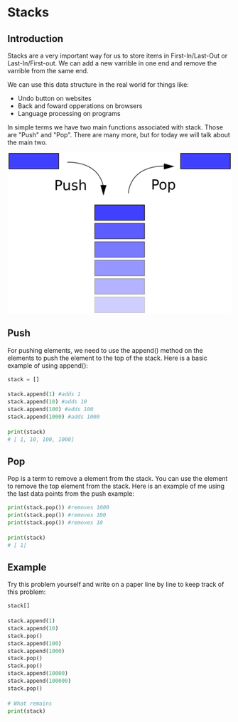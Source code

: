 # Stacks

## Introduction
Stacks are a very important way for us to store items in First-In/Last-Out or Last-In/First-out. We can add a new varrible in one end and remove the varrible from the same end.

We can use this data structure in the real world for things like:

* Undo button on websites
* Back and foward opperations on browsers
* Language processing on programs

In simple terms we have two main functions associated with stack. Those are "Push" and "Pop". There are many more, but for today we will talk about the main two.

![Stack](stack-picture.png)

## Push

For pushing elements, we need to use the append() method on the elements to push the element to the top of the stack. Here is a basic example of using append():

```py
stack = []

stack.append(1) #adds 1
stack.append(10) #adds 10
stack.append(100) #adds 100
stack.append(1000) #adds 1000

print(stack)
# [ 1, 10, 100, 1000]
```
## Pop

Pop is a term to remove a element from the stack. You can use the element to remove the top element from the stack. Here is an example of me using the last data points from the push example:

```py
print(stack.pop()) #removes 1000
print(stack.pop()) #removes 100
print(stack.pop()) #removes 10

print(stack)
# [ 1]
```

## Example
Try this problem yourself and write on a paper line by line to keep track of this problem:

```py
stack[]

stack.append(1)
stack.append(10)
stack.pop()
stack.append(100)
stack.append(1000)
stack.pop()
stack.pop()
stack.append(10000)
stack.append(100000)
stack.pop()

# What remains
print(stack)
```